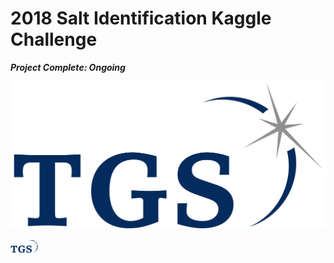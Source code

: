 # 2018 Salt Identification Kaggle Challenge

***Project Complete: Ongoing***

![tgs_logo](https://github.com/gestalt-howard/tgs-salt-identification/blob/master/images/tgs_logo.png)

<img src="https://github.com/gestalt-howard/tgs-salt-identification/blob/master/images/tgs_logo.png" width="48">

